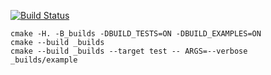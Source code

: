 [![Build Status](https://travis-ci.org/DASHULYA1337/matrix_example.svg?branch=master)](https://travis-ci.org/DASHULYA1337/matrix_example)

```
cmake -H. -B_builds -DBUILD_TESTS=ON -DBUILD_EXAMPLES=ON
cmake --build _builds
cmake --build _builds --target test -- ARGS=--verbose
_builds/example
```
